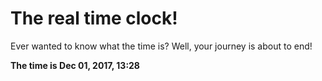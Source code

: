 # The real time clock!

Ever wanted to know what the time is? Well, your journey is about to end!

**The time is Dec 01, 2017, 13:28**